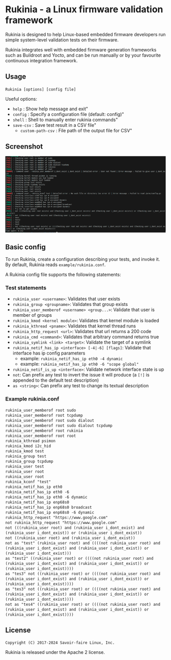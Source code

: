 # Rukinia - a Linux firmware validation framework

Rukinia is designed to help Linux-based embedded firmware developers
run simple system-level validation tests on their firmware.

Rukinia integrates well with embedded firmware generation frameworks
such as Buildroot and Yocto, and can be run manually or by your
favourite continuous integration framework.

## Usage

``Rukinia [options] [config file]``

Useful options:

* `help` :  Show help message and exit"
* `config` :    Specify a configuration file (default: config)"
* `shell` :     Shell to manually enter rukinia commands"
* `save-csv` :  Save test result in a CSV file"
    * `custom-path-csv` :  File path of the output file for CSV"

## Screenshot

![Screenshot](doc/screenshot.png)

## Basic config

To run Rukinia, create a configuration describing your tests, and
invoke it. By default, Rukinia reads ``example/rukinia.conf``.

A Rukinia config file supports the following statements:

### Test statements

* ``rukinia_user <username>``: Validates that user exists
* ``rukinia_group <groupname>``: Validates that group exists
* ``rukinia_user_memberof <username> <group...>``: Validate that user is member of groups
* ``rukinia_kmod <kernel module>``: Validates that kernel module is loaded
* ``rukinia_kthread <pname>``: Validates that kernel thread runs
* ``rukinia_http_request <url>``: Validates that url returns a 200 code
* ``rukinia_cmd <command>``: Validates that arbitrary command returns true
* ``rukinia_symlink <link> <target>``: Validate the target of a symlink
* ``rukinia_netif_has_ip <interface> [-4|-6] [flags]``: Validate that interface has ip config parameters
  * example: `rukinia_netif_has_ip eth0 -4 dynamic`
  * example: `rukinia_netif_has_ip eth0 -6 "scope global"`
* ``rukinia_netif_is_up <interface>``: Validate network interface state is up
* ``not``: Can prefix any test to invert the issue it will produce (a
  ``[!]`` is appended to the default test description)
* ``as <string>``: Can prefix any test to change its textual description

### Example rukinia.conf

```shell
rukinia_user_memberof root sudo 
rukinia_user_memberof root tcpdump 
rukinia_user_memberof root sudo dialout
rukinia_user_memberof root sudo dialout tcpdump
rukinia_user_memberof root rukinia
rukinia_user_memberof root root
rukinia_kthread psimon
rukinia_kmod i2c_hid
rukinia_kmod test
rukinia_group test
rukinia_group tcpdump
rukinia_user test
rukinia_user root
rukinia_user root
rukinia_kconf "test"
rukinia_netif_has_ip eth0 
rukinia_netif_has_ip eth0 -6
rukinia_netif_has_ip eth0 -6 dynamic
rukinia_netif_has_ip enp68s0
rukinia_netif_has_ip enp68s0 broadcast
rukinia_netif_has_ip enp68s0 -6 dynamic
rukinia_http_request "https://www.google.com"
not rukinia_http_request "https://www.google.com"
not (((rukinia_user root) and (rukinia_user i_dont_exist) and (rukinia_user i_dont_exist)) or (rukinia_user i_dont_exist))
not ((rukinia_user root) and (rukinia_user i_dont_exist))
not as "test" (rukinia_user root) and ((((not rukinia_user root) and (rukinia_user i_dont_exist) and (rukinia_user i_dont_exist)) or (rukinia_user i_dont_exist)))
as "test2" ((rukinia_user root) or ((((not rukinia_user root) and (rukinia_user i_dont_exist) and (rukinia_user i_dont_exist)) or (rukinia_user i_dont_exist))))
as "tes3" not ((rukinia_user root) or ((((not rukinia_user root) and (rukinia_user i_dont_exist) and (rukinia_user i_dont_exist)) or (rukinia_user i_dont_exist))))
as "tes3" not ((rukinia_user root) or ((((not rukinia_user root) and (rukinia_user i_dont_exist) and (rukinia_user i_dont_exist)) or (rukinia_user i_dont_exist))))
not as "tes4" ((rukinia_user root) or ((((not rukinia_user root) and (rukinia_user i_dont_exist) and (rukinia_user i_dont_exist)) or (rukinia_user i_dont_exist))))
```

## License

`Copyright (C) 2017-2024 Savoir-faire Linux, Inc.`

Rukinia is released under the Apache 2 license.